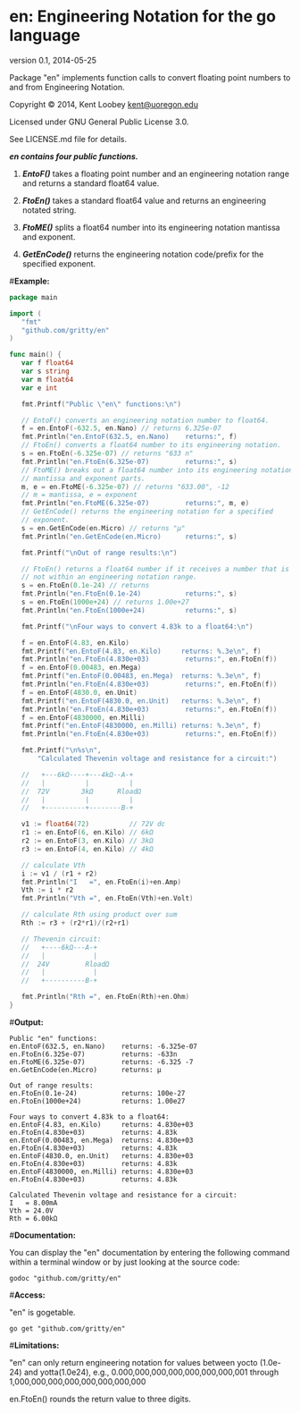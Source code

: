 en: Engineering Notation for the go language
============================================

version 0.1, 2014-05-25

Package "en" implements function calls to convert floating point numbers to and from Engineering Notation.

Copyright © 2014, Kent Loobey <kent@uoregon.edu>

Licensed under GNU General Public License 3.0.

See LICENSE.md file for details.

**_en contains four public functions._**

1. **_EntoF()_** takes a floating point number and an engineering notation range and returns a standard float64 value.

2. **_FtoEn()_** takes a standard float64 value and returns an engineering notated string.

3. **_FtoME()_** splits a float64 number into its engineering notation mantissa and exponent.

4. **_GetEnCode()_** returns the engineering notation code/prefix for the specified exponent.

#**Example:**

 ```go
package main

import (
	"fmt"
	"github.com/gritty/en"
)

func main() {
	var f float64
	var s string
	var m float64
	var e int

	fmt.Printf("Public \"en\" functions:\n")

	// EntoF() converts an engineering notation number to float64.
	f = en.EntoF(-632.5, en.Nano) // returns 6.325e-07
	fmt.Println("en.EntoF(632.5, en.Nano)    returns:", f)
	// FtoEn() converts a float64 number to its engineering notation.
	s = en.FtoEn(-6.325e-07) // returns "633 n"
	fmt.Println("en.FtoEn(6.325e-07)         returns:", s)
	// FtoME() breaks out a float64 number into its engineering notation
	// mantissa and exponent parts.
	m, e = en.FtoME(-6.325e-07) // returns "633.00", -12
	// m = mantissa, e = exponent
	fmt.Println("en.FtoME(6.325e-07)         returns:", m, e)
	// GetEnCode() returns the engineering notation for a specified
	// exponent.
	s = en.GetEnCode(en.Micro) // returns "µ"
	fmt.Println("en.GetEnCode(en.Micro)      returns:", s)

	fmt.Printf("\nOut of range results:\n")

	// FtoEn() returns a float64 number if it receives a number that is
	// not within an engineering notation range.
	s = en.FtoEn(0.1e-24) // returns
	fmt.Println("en.FtoEn(0.1e-24)           returns:", s)
	s = en.FtoEn(1000e+24) // returns 1.00e+27
	fmt.Println("en.FtoEn(1000e+24)          returns:", s)

	fmt.Printf("\nFour ways to convert 4.83k to a float64:\n")

	f = en.EntoF(4.83, en.Kilo)
	fmt.Printf("en.EntoF(4.83, en.Kilo)     returns: %.3e\n", f)
	fmt.Println("en.FtoEn(4.830e+03)         returns:", en.FtoEn(f))
	f = en.EntoF(0.00483, en.Mega)
	fmt.Printf("en.EntoF(0.00483, en.Mega)  returns: %.3e\n", f)
	fmt.Println("en.FtoEn(4.830e+03)         returns:", en.FtoEn(f))
	f = en.EntoF(4830.0, en.Unit)
	fmt.Printf("en.EntoF(4830.0, en.Unit)   returns: %.3e\n", f)
	fmt.Println("en.FtoEn(4.830e+03)         returns:", en.FtoEn(f))
	f = en.EntoF(4830000, en.Milli)
	fmt.Printf("en.EntoF(4830000, en.Milli) returns: %.3e\n", f)
	fmt.Println("en.FtoEn(4.830e+03)         returns:", en.FtoEn(f))

	fmt.Printf("\n%s\n",
		"Calculated Thevenin voltage and resistance for a circuit:")

	//   +---6kΩ----+---4kΩ--A-+
	//   |          |          |
	//  72V        3kΩ      RloadΩ
	//   |          |          |
	//   +----------+--------B-+

	v1 := float64(72)          // 72V dc
	r1 := en.EntoF(6, en.Kilo) // 6kΩ
	r2 := en.EntoF(3, en.Kilo) // 3kΩ
	r3 := en.EntoF(4, en.Kilo) // 4kΩ

	// calculate Vth
	i := v1 / (r1 + r2)
	fmt.Println("I   =", en.FtoEn(i)+en.Amp)
	Vth := i * r2
	fmt.Println("Vth =", en.FtoEn(Vth)+en.Volt)

	// calculate Rth using product over sum
	Rth := r3 + (r2*r1)/(r2+r1)

	// Thevenin circuit:
	//   +----6kΩ---A-+
	//   |            |
	//  24V         RloadΩ
	//   |            |
	//   +----------B-+

	fmt.Println("Rth =", en.FtoEn(Rth)+en.Ohm)
}
 ```

#**Output:**

 ```
Public "en" functions:
en.EntoF(632.5, en.Nano)    returns: -6.325e-07
en.FtoEn(6.325e-07)         returns: -633n
en.FtoME(6.325e-07)         returns: -6.325 -7
en.GetEnCode(en.Micro)      returns: µ

Out of range results:
en.FtoEn(0.1e-24)           returns: 100e-27
en.FtoEn(1000e+24)          returns: 1.00e27

Four ways to convert 4.83k to a float64:
en.EntoF(4.83, en.Kilo)     returns: 4.830e+03
en.FtoEn(4.830e+03)         returns: 4.83k
en.EntoF(0.00483, en.Mega)  returns: 4.830e+03
en.FtoEn(4.830e+03)         returns: 4.83k
en.EntoF(4830.0, en.Unit)   returns: 4.830e+03
en.FtoEn(4.830e+03)         returns: 4.83k
en.EntoF(4830000, en.Milli) returns: 4.830e+03
en.FtoEn(4.830e+03)         returns: 4.83k

Calculated Thevenin voltage and resistance for a circuit:
I   = 8.00mA
Vth = 24.0V
Rth = 6.00kΩ
 ```

#**Documentation:**

You can display the "en" documentation by entering the following command within a terminal window or by just looking at the source code:

 ```
godoc "github.com/gritty/en"
 ```

#**Access:**

"en" is gogetable.

 ```
go get "github.com/gritty/en"
 ```

#**Limitations:**

"en" can only return engineering notation for values between yocto (1.0e-24) and yotta(1.0e24), e.g., 0.000,000,000,000,000,000,000,001 through 1,000,000,000,000,000,000,000,000

en.FtoEn() rounds the return value to three digits.

